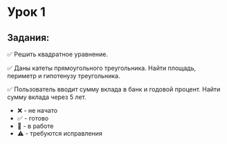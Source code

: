 # Урок 1
## Задания:

:white_check_mark: Решить квадратное уравнение. <br/>

:white_check_mark: Даны катеты прямоугольного треугольника. Найти площадь, периметр и гипотенузу треугольника. <br/>

:white_check_mark: Пользователь вводит сумму вклада в банк и годовой процент. Найти сумму вклада через 5 лет. <br/>




* :x: - не начато
* :white_check_mark: - готово
* :memo: - в работе
* :warning: - требуются исправления
